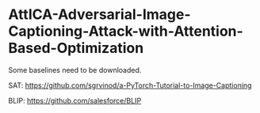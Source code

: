 # AttICA-Adversarial-Image-Captioning-Attack-with-Attention-Based-Optimization

Some baselines need to be downloaded.

SAT: https://github.com/sgrvinod/a-PyTorch-Tutorial-to-Image-Captioning

BLIP: https://github.com/salesforce/BLIP
